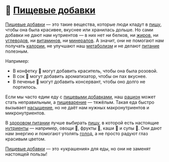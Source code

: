 # 🍭 [Пищевые добавки](food_additives.md)

[Пищевые добавки](food_additives.md) — это такие вещества, которые люди кладут в [пищу](food2.md), чтобы она была красивее, вкуснее или хранилась дольше. Но сами добавки не дают нам нутриентов — в них нет ни белков, ни [жиров](fats.md), ни [углеводов](carbohydrates.md), ни [витаминов](vitamins.md), ни [минералов](minerals.md). А значит, они не помогают нам получать [калории](calories.md), не улучшают наш [метаболизм](metabolism.md) и не делают [питание](nutrition.md) полезным.

Например:
- В конфетку 🍬 могут добавить краситель, чтобы она была розовой.
- В сок 🧃 могут добавить ароматизатор, чтобы он пах вкуснее.
- В печенье 🍪 могут добавить консервант, чтобы оно долго не портилось.

Если мы часто едим еду с [пищевыми добавками](food_additives.md), наш [рацион](ration.md) может стать неправильным, а [пищеварение](digestion.md) — тяжёлым. Такая еда быстро вызывает [насыщение](saturation.md), но не даёт нам нужных макронутриентов и микронутриентов.

В [здоровом питании](healthy_eating.md) лучше выбирать [пищу](food2.md), в которой есть настоящие [нутриенты](nutrient.md) — например, овощи 🥦, фрукты 🍎, каши 🥣 и супы 🍲. Они дают нам энергию и помогают утолять [голод](hunger.md), а не просто радуют глаз красивым цветом.

[Пищевые добавки](food_additives.md) — это «украшения» для еды, но они не заменят настоящей пользы!
